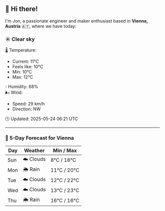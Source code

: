 ## 👋 Hi there!

I'm Jon, a passionate engineer and maker enthusiast based in **Vienna, Austria** 🇦🇹, where we have today:

### ☀️ Clear sky 

🌡️ Temperature: 
* Current: 11°C
* Feels like: 10°C
* Min: 10°C 
* Max: 12°C  

💧 Humidity: 68%  
🌬️ Wind: 
* Speed: 29 km/h 
* Direction: NW  

🕒 Updated: 2025-05-24 06:21 UTC

---

### 📅 5-Day Forecast for Vienna

| Day | Weather | Min / Max |
|-----|---------|------------|
| Sun | ☁️ Clouds | 8°C / 18°C |
| Mon | 🌦️ Rain | 11°C / 20°C |
| Tue | ☁️ Clouds | 12°C / 22°C |
| Wed | ☁️ Clouds | 13°C / 23°C |
| Thu | 🌦️ Rain | 16°C / 16°C |
